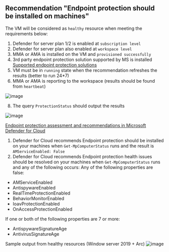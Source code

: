 ## Recommendation "Endpoint protection should be installed on machines"

The VM will be considered as `healthy` resource when meeting the requirements below:
1. Defender for server plan 1/2 is enabled at `subscription level`
2. Defender for server plan also enabled at `workspace level`
3. MMA or AMA is installed on the VM and `provisioned successfully`
4. 3rd party endpoint protection solution supported by MS is installed [Supported endpoint protection solutions](https://learn.microsoft.com/en-us/azure/defender-for-cloud/supported-machines-endpoint-solutions-clouds-servers?tabs=features-windows#supported-endpoint-protection-solutions)
5. VM must be in `running` state when the recommendation refreshes the results (better to run 24*7)
6. MMA or AMA is reporting to the workspace (results should be found from `heartbeat`)

![image](https://user-images.githubusercontent.com/96930989/211691888-58efdbf5-c84b-44c3-8cf6-2bdfb3596146.png)

8. The query `ProtectionStatus` should output the results

![image](https://user-images.githubusercontent.com/96930989/211691952-851a9ff2-5443-4777-bfd4-0bcb0d861db1.png)

[Endpoint protection assessment and recommendations in Microsoft Defender for Cloud](https://learn.microsoft.com/en-us/azure/defender-for-cloud/endpoint-protection-recommendations-technical#windows-defender)

1. Defender for Cloud recommends Endpoint protection should be installed on your machines when `Get-MpComputerStatus` runs and the result is `AMServiceEnabled: False`
2. Defender for Cloud recommends Endpoint protection health issues should be resolved on your machines when `Get-MpComputerStatus` runs and any of the following occurs:
Any of the following properties are false:
* AMServiceEnabled
* AntispywareEnabled
* RealTimeProtectionEnabled
* BehaviorMonitorEnabled
* IoavProtectionEnabled
* OnAccessProtectionEnabled

If one or both of the following properties are 7 or more:
* AntispywareSignatureAge
* AntivirusSignatureAge

Sample output from healthy resources (Window server 2019 + Arc)
![image](https://user-images.githubusercontent.com/96930989/211692355-9bcfde75-3203-4b1c-a8e4-6809f13cea66.png)

